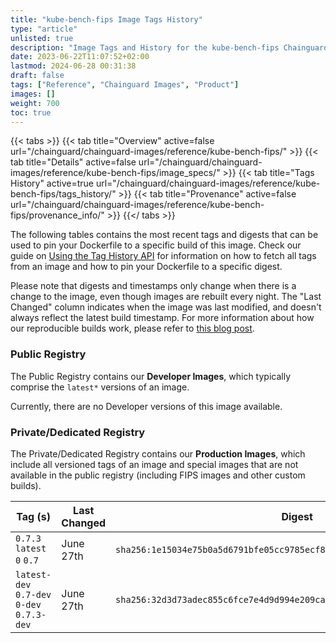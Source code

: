 ```yaml
---
title: "kube-bench-fips Image Tags History"
type: "article"
unlisted: true
description: "Image Tags and History for the kube-bench-fips Chainguard Image"
date: 2023-06-22T11:07:52+02:00
lastmod: 2024-06-28 00:31:38
draft: false
tags: ["Reference", "Chainguard Images", "Product"]
images: []
weight: 700
toc: true
---
```


{{< tabs >}}
{{< tab title="Overview" active=false url="/chainguard/chainguard-images/reference/kube-bench-fips/" >}}
{{< tab title="Details" active=false url="/chainguard/chainguard-images/reference/kube-bench-fips/image_specs/" >}}
{{< tab title="Tags History" active=true url="/chainguard/chainguard-images/reference/kube-bench-fips/tags_history/" >}}
{{< tab title="Provenance" active=false url="/chainguard/chainguard-images/reference/kube-bench-fips/provenance_info/" >}}
{{</ tabs >}}

The following tables contains the most recent tags and digests that can be used to pin your Dockerfile to a specific build of this image. Check our guide on [Using the Tag History API](/chainguard/chainguard-images/using-the-tag-history-api/) for information on how to fetch all tags from an image and how to pin your Dockerfile to a specific digest.

Please note that digests and timestamps only change when there is a change to the image, even though images are rebuilt every night. The "Last Changed" column indicates when the image was last modified, and doesn't always reflect the latest build timestamp. For more information about how our reproducible builds work, please refer to [this blog post](https://www.chainguard.dev/unchained/reproducing-chainguards-reproducible-image-builds).

### Public Registry
The Public Registry contains our **Developer Images**, which typically comprise the `latest*` versions of an image.

Currently, there are no Developer versions of this image available.

### Private/Dedicated Registry
The Private/Dedicated Registry contains our **Production Images**, which include all versioned tags of an image and special images that are not available in the public registry (including FIPS images and other custom builds).

| Tag (s)                                     | Last Changed | Digest                                                                    |
|---------------------------------------------|--------------|---------------------------------------------------------------------------|
|  `0.7.3` `latest` `0` `0.7`                 | June 27th    | `sha256:1e15034e75b0a5d6791bfe05cc9785ecf84358176df6f330834a282aa98f053b` |
|  `latest-dev` `0.7-dev` `0-dev` `0.7.3-dev` | June 27th    | `sha256:32d3d73adec855c6fce7e4d9d994e209ca9de69e4399596970f2dfc2d5aa2ce3` |

